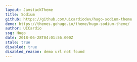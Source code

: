 ```yaml
---
layout: JamstackTheme
title: Sodium
github: https://github.com/uicardiodev/hugo-sodium-theme
demo: https://themes.gohugo.io/theme/hugo-sodium-theme/
author: UICardio
ssg: Hugo
date: 2018-06-28T04:01:56.000Z
stale: true
disabled: true
disabled_reason: demo url not found
---
```

